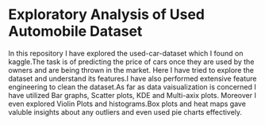 # Exploratory Analysis of Used Automobile Dataset
In this repository I have explored the used-car-dataset which I found on kaggle.The task is of predicting the price of cars once they are used by the owners and are being thrown in the market.
Here I have tried to explore the dataset and understand its features.I have also performed extensive feature engineering to clean the dataset.As far as data vaisualization is concerned I have utilized Bar graphs, Scatter plots, KDE and Multi-axix plots. Moreover I even explored Violin Plots and histograms.Box plots and heat maps gave valuble insights about any outliers and even used pie charts effectively.
